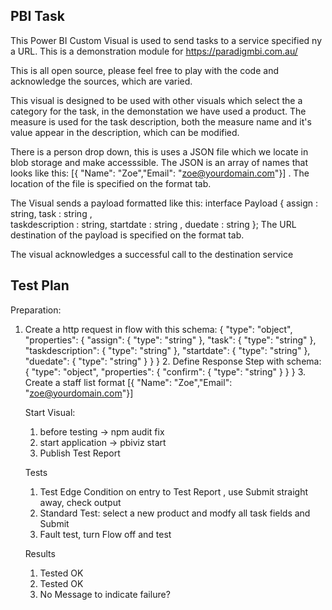 PBI Task
--------
This Power BI Custom Visual is used to send tasks to a service specified ny a URL. This is a demonstration module for https://paradigmbi.com.au/ 

This is all open source, please feel free to play with the code and acknowledge the sources, which are varied.

This visual is designed to be used with other visuals which select the a category for the task, in the demonstation we have used a product. The measure is used for the task description, both the measure name and it's value appear in the description, which can be modified.

There is a person drop down, this is uses a JSON file which we locate in blob storage and make accesssible.  The JSON is an array of names that looks like this: [{ "Name": "Zoe","Email": "zoe@yourdomain.com"}] . The location of the file is specified on the format tab.

The Visual sends a payload formatted like this: 
interface Payload {
            assign : string, 
            task : string ,  
            taskdescription : string,
            startdate : string , 
            duedate : string
        };
The URL destination of the payload is specified on the format tab.

The visual acknowledges a successful call to the destination service


Test Plan
---------

Preparation:

1. Create a http request in flow with this schema:
    {
    "type": "object",
    "properties": {
        "assign": {
        "type": "string"
        },
        "task": {
        "type": "string"
        },
        "taskdescription": {
        "type": "string"
        },
        "startdate": {
        "type": "string"
        },
        "duedate": {
        "type": "string"
        }
    }
    }
    2. Define Response Step with schema:
        {
    "type": "object",
    "properties": {
        "confirm": {
        "type": "string"
        }
    }
    }
    3. Create a staff list format [{ "Name": "Zoe","Email": "zoe@yourdomain.com"}]
    
    Start Visual:
    1. before testing -> npm audit fix
    2. start application -> pbiviz start
    3. Publish Test Report

    Tests
    1. Test Edge Condition on entry to Test Report , use Submit straight away, check output
    2. Standard Test: select a new product and modfy all task fields and Submit
    3. Fault test, turn Flow off and test

    Results
    1. Tested OK
    2. Tested OK
    3. No Message to indicate failure?




